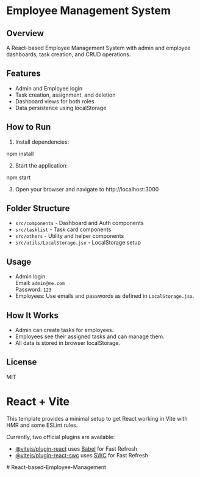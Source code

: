 # Employee Management System

## Overview
A React-based Employee Management System with admin and employee dashboards, task creation, and CRUD operations.

## Features
- Admin and Employee login
- Task creation, assignment, and deletion
- Dashboard views for both roles
- Data persistence using localStorage

## How to Run
1. Install dependencies:

npm install

2. Start the application:

npm start

3. Open your browser and navigate to http://localhost:3000


## Folder Structure
- `src/components` - Dashboard and Auth components
- `src/tasklist` - Task card components
- `src/others` - Utility and helper components
- `src/utils/LocalStorage.jsx` - LocalStorage setup

## Usage
- Admin login:  
  Email: `admin@me.com`  
  Password: `123`
- Employees: Use emails and passwords as defined in `LocalStorage.jsx`.

## How It Works
- Admin can create tasks for employees.
- Employees see their assigned tasks and can manage them.
- All data is stored in browser localStorage.

## License
MIT
# React + Vite

This template provides a minimal setup to get React working in Vite with HMR and some ESLint rules.

Currently, two official plugins are available:

- [@vitejs/plugin-react](https://github.com/vitejs/vite-plugin-react/blob/main/packages/plugin-react) uses [Babel](https://babeljs.io/) for Fast Refresh
- [@vitejs/plugin-react-swc](https://github.com/vitejs/vite-plugin-react/blob/main/packages/plugin-react-swc) uses [SWC](https://swc.rs/) for Fast Refresh


#   R e a c t - b a s e d - E m p l o y e e - M a n a g e m e n t  
 